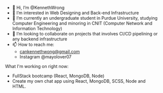 - 👋 Hi, I’m @KennethWrong
- 👀 I’m interested in Web Designing and Back-end Infrastructure
- 🌱 I’m currently an undergraduate student in Purdue University, studying 
      Computer Engineering and minoring in CNIT (Computer Network and Information Technology)
- 💞️ I’m looking to collaborate on projects that involves CI/CD pipelining or any backend infrastructure
- 📫 How to reach me:
    - cankennethwong@gmail.com
    - Instagram @mayolover07

What I'm working on right now:
- FullStack bootcamp (React, MongoDB, Node)
- Create my own chat app using React, MongoDB, SCSS, Node and HTML.
<!---
KennethWrong/KennethWrong is a ✨ special ✨ repository because its `README.md` (this file) appears on your GitHub profile.
You can click the Preview link to take a look at your changes.
--->
